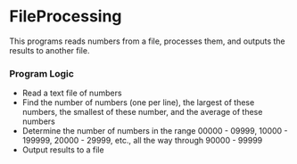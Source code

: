 # FileProcessing

This programs reads numbers from a file, processes them, and outputs the results to another file.

### Program Logic
- Read a text file of numbers
- Find the number of numbers (one per line), the largest of these numbers, the smallest of these number, and the average of these numbers
- Determine the number of numbers in the range 00000 - 09999, 10000 - 199999, 20000 - 29999, etc., all the way through 90000 - 99999
- Output results to a file
